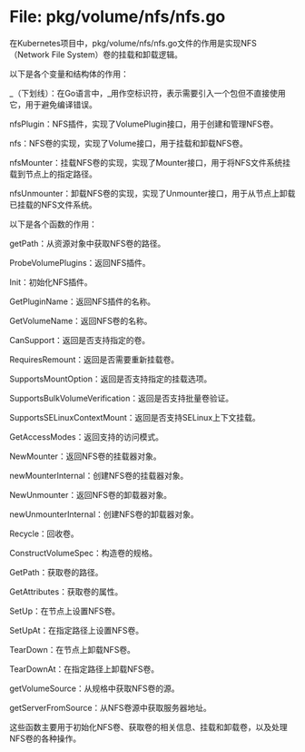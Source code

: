 # File: pkg/volume/nfs/nfs.go

在Kubernetes项目中，pkg/volume/nfs/nfs.go文件的作用是实现NFS（Network File System）卷的挂载和卸载逻辑。

以下是各个变量和结构体的作用：

_（下划线）：在Go语言中，_用作空标识符，表示需要引入一个包但不直接使用它，用于避免编译错误。

nfsPlugin：NFS插件，实现了VolumePlugin接口，用于创建和管理NFS卷。

nfs：NFS卷的实现，实现了Volume接口，用于挂载和卸载NFS卷。

nfsMounter：挂载NFS卷的实现，实现了Mounter接口，用于将NFS文件系统挂载到节点上的指定路径。

nfsUnmounter：卸载NFS卷的实现，实现了Unmounter接口，用于从节点上卸载已挂载的NFS文件系统。

以下是各个函数的作用：

getPath：从资源对象中获取NFS卷的路径。

ProbeVolumePlugins：返回NFS插件。

Init：初始化NFS插件。

GetPluginName：返回NFS插件的名称。

GetVolumeName：返回NFS卷的名称。

CanSupport：返回是否支持指定的卷。

RequiresRemount：返回是否需要重新挂载卷。

SupportsMountOption：返回是否支持指定的挂载选项。

SupportsBulkVolumeVerification：返回是否支持批量卷验证。

SupportsSELinuxContextMount：返回是否支持SELinux上下文挂载。

GetAccessModes：返回支持的访问模式。

NewMounter：返回NFS卷的挂载器对象。

newMounterInternal：创建NFS卷的挂载器对象。

NewUnmounter：返回NFS卷的卸载器对象。

newUnmounterInternal：创建NFS卷的卸载器对象。

Recycle：回收卷。

ConstructVolumeSpec：构造卷的规格。

GetPath：获取卷的路径。

GetAttributes：获取卷的属性。

SetUp：在节点上设置NFS卷。

SetUpAt：在指定路径上设置NFS卷。

TearDown：在节点上卸载NFS卷。

TearDownAt：在指定路径上卸载NFS卷。

getVolumeSource：从规格中获取NFS卷的源。

getServerFromSource：从NFS卷源中获取服务器地址。

这些函数主要用于初始化NFS卷、获取卷的相关信息、挂载和卸载卷，以及处理NFS卷的各种操作。

